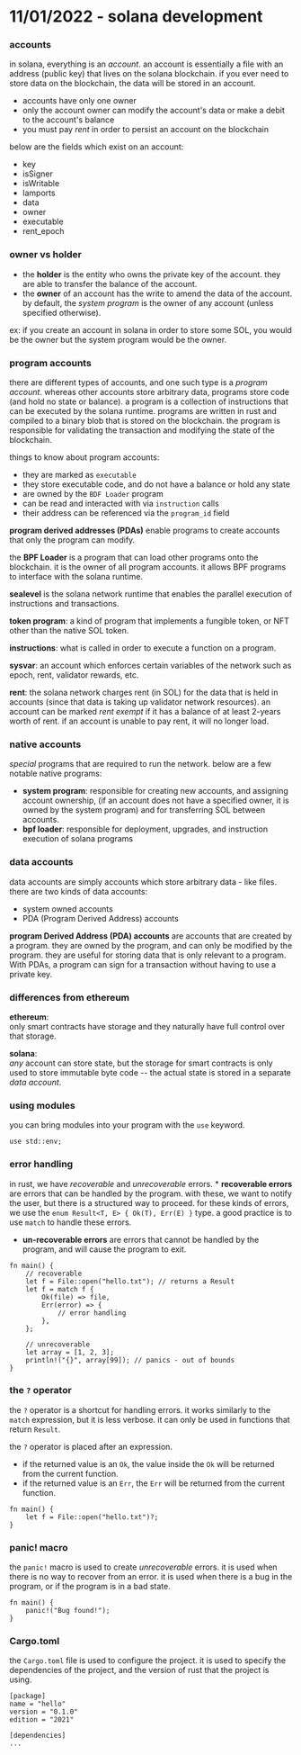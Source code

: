# 11/01/2022 - solana development

### accounts
in solana, everything is an *account*. an account is essentially a file with an address (public key) that lives on the solana blockchain. if you ever need to store data on the blockchain, the data will be stored in an account.
* accounts have only one owner
* only the account owner can modify the account's data or make a debit to the account's balance
* you must pay *rent* in order to persist an account on the blockchain

below are the fields which exist on an account:
* key
* isSigner
* isWritable
* lamports
* data
* owner
* executable
* rent_epoch

### owner vs holder
* the **holder** is the entity who owns the private key of the account. they are able to transfer the balance of the account.
* the **owner** of an account has the write to amend the data of the account. by default, the *system program* is the owner of any account (unless specified otherwise).

ex: if you create an account in solana in order to store some SOL, you would be the owner but the system program would be the owner.

### program accounts
there are different types of accounts, and one such type is a *program account*. whereas other accounts store arbitrary data, programs store code (and hold no state or balance). a program is a collection of instructions that can be executed by the solana runtime. programs are written in rust and compiled to a binary blob that is stored on the blockchain. the program is responsible for validating the transaction and modifying the state of the blockchain.

things to know about program accounts:
* they are marked as `executable`
* they store executable code, and do not have a balance or hold any state
* are owned by the `BDF Loader` program
* can be read and interacted with via `instruction` calls
* their address can be referenced via the `program_id` field

**program derived addresses (PDAs)** enable programs to create accounts that only the program can modify.

the **BPF Loader** is a program that can load other programs onto the blockchain. it is the owner of all program accounts. it allows BPF programs to interface with the solana runtime.

**sealevel** is the solana network runtime that enables the parallel execution of instructions and transactions.

**token program**: a kind of program that implements a fungible token, or NFT other than the native SOL token.

**instructions**: what is called in order to execute a function on a program.

**sysvar**: an account which enforces certain variables of the network such as epoch, rent, validator rewards, etc.

**rent**: the solana network charges rent (in SOL) for the data that is held in accounts (since that data is taking up validator network resources). an account can be marked *rent exempt* if it has a balance of at least 2-years worth of rent. if an account is unable to pay rent, it will no longer load.

### native accounts
*special* programs that are required to run the network. below are a few notable native programs:
* **system program**: responsible for creating new accounts, and assigning account ownership, (if an account does not have a specified owner, it is owned by the system program) and for transferring SOL between accounts.
* **bpf loader**: responsible for deployment, upgrades, and instruction execution of solana programs

### data accounts
data accounts are simply accounts which store arbitrary data - like files. there are two kinds of data accounts:
* system owned accounts
* PDA (Program Derived Address) accounts

**program Derived Address (PDA) accounts** are accounts that are created by a program. they are owned by the program, and can only be modified by the program. they are useful for storing data that is only relevant to a program. With PDAs, a program can sign for a transaction without having to use a private key.

### differences from ethereum
**ethereum**:<br>
only smart contracts have storage and they naturally have full control over that storage.

**solana**:<br>
*any* account can store state, but the storage for smart contracts is only used to store immutable byte code -- the actual state is stored in a separate *data account*.

### using modules
you can bring modules into your program with the `use` keyword.

```
use std::env;
```

### error handling
in rust, we have *recoverable* and *unrecoverable* errors. * **recoverable errors** are errors that can be handled by the program. with these, we want to notify the user, but there is a structured way to proceed. for these kinds of errors, we use the `enum Result<T, E> { Ok(T), Err(E) }` type. a good practice is to use `match` to handle these errors.
* **un-recoverable errors** are errors that cannot be handled by the program, and will cause the program to exit.

```
fn main() {
    // recoverable
    let f = File::open("hello.txt"); // returns a Result
    let f = match f {
        Ok(file) => file,
        Err(error) => {
            // error handling
        },
    };

    // unrecoverable
    let array = [1, 2, 3];
    println!("{}", array[99]); // panics - out of bounds
}
```

### the `?` operator
the `?` operator is a shortcut for handling errors. it works similarly to the `match` expression, but it is less verbose. it can only be used in functions that return `Result`.

the `?` operator is placed after an expression.
* if the returned value is an `Ok`, the value inside the `Ok` will be returned from the current function.
* if the returned value is an `Err`, the `Err` will be returned from the current function.

```
fn main() {
    let f = File::open("hello.txt")?;
}
```

### panic! macro
the `panic!` macro is used to create *unrecoverable* errors. it is used when there is no way to recover from an error. it is used when there is a bug in the program, or if the program is in a bad state.

```
fn main() {
    panic!("Bug found!");
}
```

### Cargo.toml
the `Cargo.toml` file is used to configure the project. it is used to specify the dependencies of the project, and the version of rust that the project is using.

```
[package]
name = "hello"
version = "0.1.0"   
edition = "2021"

[dependencies]
...
```

